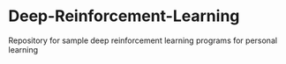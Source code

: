 # Deep-Reinforcement-Learning
Repository for sample deep reinforcement learning programs for personal learning
